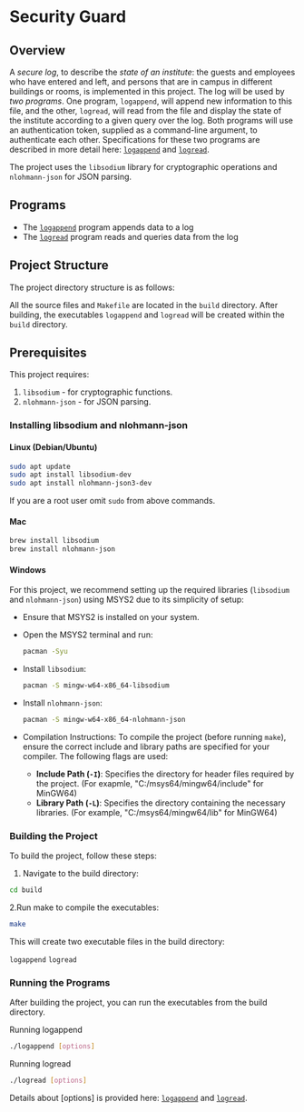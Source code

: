 # Security Guard

## Overview

A *secure log*, to describe the *state of an institute*: the guests and employees who have entered and left, and persons that are in campus in different buildings or rooms, is implemented in this project. The log will be used by *two programs*. One program, `logappend`, will append new information to this file, and the other, `logread`, will read from the file and display the state of the institute according to a given query over the log. Both programs will use an authentication token, supplied as a command-line argument, to authenticate each other. Specifications for these two programs are described in more detail here: [`logappend`](LOGAPPEND.md) and [`logread`](LOGREAD.md).

The project uses the `libsodium` library for cryptographic operations and `nlohmann-json` for JSON parsing.


## Programs

 * The [`logappend`](LOGAPPEND.md) program appends data to a log
 * The [`logread`](LOGREAD.md) program reads and queries data from the log


## Project Structure

The project directory structure is as follows:

All the source files and `Makefile` are located in the `build` directory. After building, the executables `logappend` and `logread` will be created within the `build` directory.

## Prerequisites

This project requires:
1. `libsodium` - for cryptographic functions.
2. `nlohmann-json` - for JSON parsing.

### Installing libsodium and nlohmann-json

#### Linux (Debian/Ubuntu)
```bash
sudo apt update
sudo apt install libsodium-dev
sudo apt install nlohmann-json3-dev
```
If you are a root user omit `sudo` from above commands.

#### Mac

```bash 
brew install libsodium
brew install nlohmann-json
```

#### Windows
For this project, we recommend setting up the required libraries (`libsodium` and `nlohmann-json`) using MSYS2 due to its simplicity of setup:
* Ensure that MSYS2 is installed on your system.
* Open the MSYS2 terminal and run:
    ```bash 
    pacman -Syu
    ```
* Install `libsodium`:
    ```bash
    pacman -S mingw-w64-x86_64-libsodium
    ```
* Install `nlohmann-json`:
    ```bash
    pacman -S mingw-w64-x86_64-nlohmann-json
    ```
* Compilation Instructions:
    To compile the project (before running `make`), ensure the correct include and library paths are specified for your compiler. The following flags are used:

    - **Include Path (`-I`)**: Specifies the directory for header files required by the project. (For exapmle, "C:/msys64/mingw64/include" for MinGW64)
    - **Library Path (`-L`)**: Specifies the directory containing the necessary libraries. (For example, "C:/msys64/mingw64/lib" for MinGW64)


### Building the Project

To build the project, follow these steps:

1. Navigate to the build directory:

```bash
cd build
```

2.Run make to compile the executables:
```bash
make
```
This will create two executable files in the build directory:

`logappend`
`logread`

### Running the Programs
After building the project, you can run the executables from the build directory.

Running logappend
```bash
./logappend [options]

```
Running logread
```bash
./logread [options]

```
Details about [options] is provided here: [`logappend`](LOGAPPEND.md) and [`logread`](LOGREAD.md).